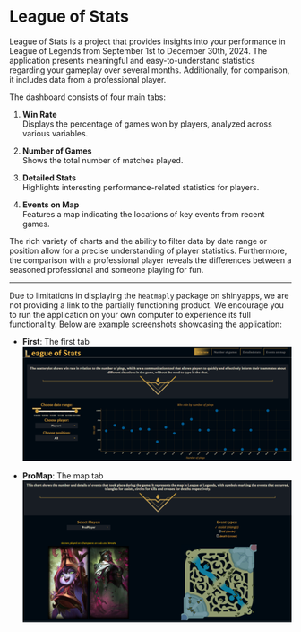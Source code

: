 # League of Stats

League of Stats is a project that provides insights into your performance in League of Legends from September 1st to December 30th, 2024. The application presents meaningful and easy-to-understand statistics regarding your gameplay over several months. Additionally, for comparison, it includes data from a professional player.

The dashboard consists of four main tabs:

1. **Win Rate**  
   Displays the percentage of games won by players, analyzed across various variables.

2. **Number of Games**  
   Shows the total number of matches played.

3. **Detailed Stats**  
   Highlights interesting performance-related statistics for players.

4. **Events on Map**  
   Features a map indicating the locations of key events from recent games.

The rich variety of charts and the ability to filter data by date range or position allow for a precise understanding of player statistics. Furthermore, the comparison with a professional player reveals the differences between a seasoned professional and someone playing for fun.

---

Due to limitations in displaying the `heatmaply` package on shinyapps, we are not providing a link to the partially functioning product. We encourage you to run the application on your own computer to experience its full functionality. Below are example screenshots showcasing the application:

- **First**: The first tab  
  ![First Tab](./Image/First.png)

- **ProMap**: The map tab  
  ![ProMap Tab](./Image/ProMap.png)


